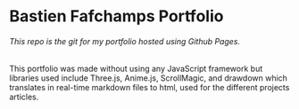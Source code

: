 # Bastien Fafchamps Portfolio
###### This repo is the git for my portfolio hosted using Github Pages.

This portfolio was made without using any JavaScript framework but libraries used include Three.js, Anime.js, ScrollMagic, and drawdown which translates in real-time markdown files to html, used for the different projects articles.